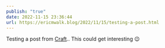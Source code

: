 ```yaml
---
publish: "true"
date: 2022-11-15 23:36:44
url: https://ericmwalk.blog/2022/11/15/testing-a-post.html
---
```

Testing a post from <a href="https://www.craft.do">Craft</a>.. This could get interesting 😉